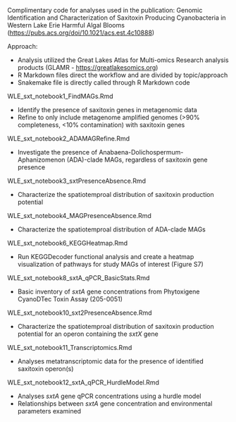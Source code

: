 Complimentary code for analyses used in the publication: 
Genomic Identification and Characterization of Saxitoxin Producing Cyanobacteria in Western Lake Erie Harmful Algal Blooms (https://pubs.acs.org/doi/10.1021/acs.est.4c10888)

Approach:
- Analysis utilized the Great Lakes Atlas for Multi-omics Research analysis products (GLAMR - https://greatlakesomics.org)
- R Markdown files direct the workflow and are divided by topic/approach
- Snakemake file is directly called through R Markdown code

WLE_sxt_notebook1_FindMAGs.Rmd
  - Identify the presence of saxitoxin genes in metagenomic data
  - Refine to only include metagenome amplified genomes (>90% completeness, <10% contamination) with saxitoxin genes
    
WLE_sxt_notebook2_ADAMAGRefine.Rmd
  - Investigate the presence of Anabaena-Dolichospermum-Aphanizomenon (ADA)-clade MAGs, regardless of saxitoxin gene presence
    
WLE_sxt_notebook3_sxtPresenceAbsence.Rmd
  - Characterize the spatiotemproal distribution of saxitoxin production potential
    
WLE_sxt_notebook4_MAGPresenceAbsence.Rmd
  - Characterize the spatiotemproal distribution of ADA-clade MAGs
    
WLE_sxt_notebook6_KEGGHeatmap.Rmd
  - Run KEGGDecoder functional analysis and create a heatmap visualization of pathways for study MAGs of interest (Figure S7)
    
WLE_sxt_notebook8_sxtA_qPCR_BasicStats.Rmd
  - Basic inventory of *sxtA* gene concentrations from Phytoxigene CyanoDTec Toxin Assay (205-0051) 
  
WLE_sxt_notebook10_sxt2PresenceAbsence.Rmd
  -  Characterize the spatiotemproal distribution of saxitoxin production potential for an operon containing the *sxtX* gene
  
WLE_sxt_notebook11_Transcriptomics.Rmd
  - Analyses metatranscriptomic data for the presence of identified saxitoxin operon(s)
  
WLE_sxt_notebook12_sxtA_qPCR_HurdleModel.Rmd
  - Analyses *sxtA* gene qPCR concentrations using a hurdle model
  - Relationships between *sxtA* gene concentration and environmental parameters examined
